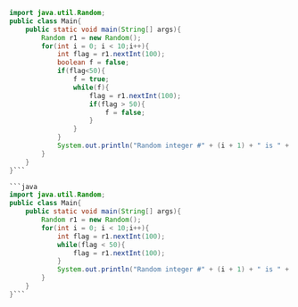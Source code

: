 ```java
import java.util.Random;
public class Main{
    public static void main(String[] args){
        Random r1 = new Random();
        for(int i = 0; i < 10;i++){
            int flag = r1.nextInt(100);
            boolean f = false;
            if(flag<50){
                f = true;
                while(f){
                    flag = r1.nextInt(100);
                    if(flag > 50){
                        f = false;
                    }
                }
            }
            System.out.println("Random integer #" + (i + 1) + " is " + flag);
        }
    }
}```

```java
import java.util.Random;
public class Main{
    public static void main(String[] args){
        Random r1 = new Random();
        for(int i = 0; i < 10;i++){
            int flag = r1.nextInt(100);
            while(flag < 50){
                flag = r1.nextInt(100);
            }
            System.out.println("Random integer #" + (i + 1) + " is " + flag);
        }
    }
}```

